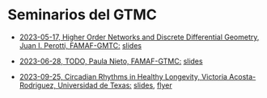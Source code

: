 # Seminarios del GTMC

* [2023-05-17, Higher Order Networks and Discrete Differential Geometry, Juan I. Perotti, FAMAF-GMTC:](https://github.com/jipphysics/gtmc-seminarios/blob/main/2023/2023-05-17/resumen.md) [slides](https://github.com/jipphysics/gtmc-seminarios/blob/main/2023/2023-05-17/slides.pdf)

* [2023-06-28, TODO, Paula Nieto, FAMAF-GTMC:](https://github.com/jipphysics/gtmc-seminarios/blob/main/2023/2023-06-28/resumen.md) [slides](https://github.com/jipphysics/gtmc-seminarios/blob/main/2023/2023-06-28/slides.pdf)

* [2023-09-25, Circadian Rhythms in Healthy Longevity, Victoria Acosta-Rodriguez, Universidad de Texas:](https://github.com/jipphysics/gtmc-seminarios/blob/main/2023/2023-09-25/resumen.md) [slides](TODO), [flyer](https://github.com/jipphysics/gtmc-seminarios/blob/main/2023/2023-09-25/flyer.png)


